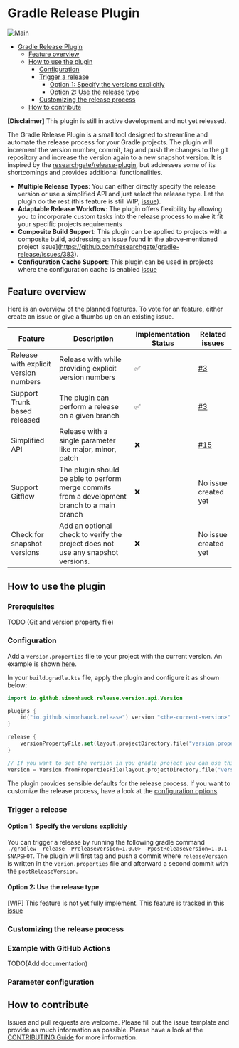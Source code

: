 # Gradle Release Plugin

[![Main](https://github.com/simonhauck/gradle-release-plugin/actions/workflows/on-main-push.yml/badge.svg)](https://github.com/simonhauck/gradle-release-plugin/actions/workflows/on-main-push.yml)

<!-- TOC -->

* [Gradle Release Plugin](#gradle-release-plugin)
    * [Feature overview](#feature-overview)
    * [How to use the plugin](#how-to-use-the-plugin)
        * [Configuration](#configuration)
        * [Trigger a release](#trigger-a-release)
            * [Option 1: Specify the versions explicitly](#option-1-specify-the-versions-explicitly)
            * [Option 2: Use the release type](#option-2-use-the-release-type)
        * [Customizing the release process](#customizing-the-release-process)
    * [How to contribute](#how-to-contribute)

<!-- TOC -->



**[Disclaimer]** This plugin is still in active development and not yet released.

The Gradle Release Plugin is a small tool designed to streamline and automate the release process for your Gradle
projects. The plugin will increment the version number, commit, tag and push the changes to the git repository and
increase the version again to a new snapshot version. It is inspired by
the [researchgate/release-plugin](https://github.com/researchgate/gradle-release), but
addresses some of its shortcomings and provides additional functionalities.

- **Multiple Release Types**: You can either directly specify the release version or use a simplified API and just
  select the release type. Let the plugin do the rest (this feature is still
  WIP, [issue](https://github.com/simonhauck/gradle-release-plugin/issues/15)).
- **Adaptable Release Workflow**: The plugin offers flexibility by allowing you to incorporate custom tasks into the
  release process to make it fit your specific projects requirements
- **Composite Build Support**: This plugin can be applied to projects with a composite build, addressing an issue
  found in the above-mentioned project issue](https://github.com/researchgate/gradle-release/issues/383).
- **Configuration Cache Support**: This plugin can be used in projects where the configuration cache is
  enabled [issue](https://github.com/researchgate/gradle-release/issues/346)

## Feature overview

Here is an overview of the planned features. To vote for an feature, either create an issue or give a thumbs up on an
existing issue.

| **Feature**                           | **Description**                                                                               | **Implementation Status** | **Related issues**                                                   |
|---------------------------------------|-----------------------------------------------------------------------------------------------|---------------------------|----------------------------------------------------------------------|
| Release with explicit version numbers | Release with while providing explicit version numbers                                         | :white_check_mark:        | [#3](https://github.com/simonhauck/gradle-release-plugin/issues/3)   |
| Support Trunk based released          | The plugin can perform a release on a given branch                                            | :white_check_mark:        | [#3](https://github.com/simonhauck/gradle-release-plugin/issues/3)   |
| Simplified API                        | Release with a single parameter like major, minor, patch                                      | :x:                       | [#15](https://github.com/simonhauck/gradle-release-plugin/issues/15) |
| Support Gitflow                       | The plugin should be able to perform merge commits from a development branch to a main branch | :x:                       | No issue created yet                                                 |
| Check for snapshot versions           | Add an optional check to verify the project does not use any snapshot versions.               | :x:                       | No issue created yet                                                 |

## How to use the plugin

### Prerequisites

TODO (Git and version property file)

### Configuration

Add a `version.properties` file to your project with the current version. An example is
shown [here](version.properties).

In your `build.gradle.kts` file, apply the plugin and configure it as shown below:

```kotlin
import io.github.simonhauck.release.version.api.Version

plugins {
    id("io.github.simonhauck.release") version "<the-current-version>"
}

release {
    versionPropertyFile.set(layout.projectDirectory.file("version.properties"))
}

// If you want to set the version in you gradle project you can use this helper method
version = Version.fromPropertiesFile(layout.projectDirectory.file("version.properties").asFile)
```

The plugin provides sensible defaults for the release process. If you want to customize the release process, have a look
at the [configuration options](release-plugin/src/main/kotlin/io/github/simonhauck/release/plugin/ReleaseExtension.kt).

### Trigger a release

#### Option 1: Specify the versions explicitly

You can trigger a release by running the following gradle
command  `./gradlew  release -PreleaseVersion=1.0.0> -PpostReleaseVersion=1.0.1-SNAPSHOT`. The plugin will first tag and
push a commit where `releaseVersion` is written in the `verion.properties` file and afterward a second commit with
the `postReleaseVersion`.

#### Option 2: Use the release type

[WIP] This feature is not yet fully implement. This feature is tracked in
this [issue](https://github.com/simonhauck/gradle-release-plugin/issues/15)

### Customizing the release process

### Example with GitHub Actions

TODO(Add documentation)

### Parameter configuration

## How to contribute

Issues and pull requests are welcome. Please fill out the issue template and provide as much information as possible.
Please have a look at the [CONTRIBUTING Guide](CONTRIBUTING.md) for more information.
